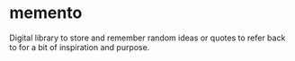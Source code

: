 # memento
Digital library to store and remember random ideas or quotes to refer back to for a bit of inspiration and purpose.
